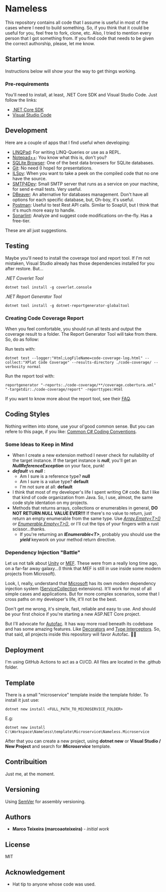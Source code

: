 # Nameless

This repository contains all code that I assume is useful in most of the cases
where I need to build something. So, if you think that it could be useful for
you, feel free to fork, clone, etc. Also, I tried to mention every person that
I got something from. If you find code that needs to be given the correct
authorship, please, let me know.

## Starting

Instructions below will show your the way to get things working.

### Pre-requirements

You'll need to install, at least, .NET Core SDK and Visual Studio Code.
Just follow the links:

- [.NET Core SDK](https://dotnet.microsoft.com/en-us/download/dotnet)
- [Visual Studio Code](https://code.visualstudio.com/download)

## Development

Here are a couple of apps that I find useful when developing:

- [LINQPad](https://www.linqpad.net/download.aspx): For writing LINQ-Queries or
use as a REPL.
- [Notepad++](https://notepad-plus-plus.org/downloads/): You know what this is,
don't you?
- [SQLite Browser](https://sqlitebrowser.org/dl/): One of the best data browsers
for SQLite databases.
- [Git](https://git-scm.com/downloads): No need (I hope) for presentations.
- [ILSpy](https://github.com/icsharpcode/ILSpy/releases): When you want to take
a peek on the compiled code that no one have the source.
- [SMTP4Dev](https://github.com/rnwood/smtp4dev/releases): Small SMTP server
that runs as a service on your machine, for send e-mail tests. Very useful.
- [DBeaver](https://dbeaver.io/download/): An alternative for databases
management. Don't have all options for each specific database, but, Oh-boy,
it's useful.
- [Postman](https://www.postman.com/downloads/): Useful to test Rest API calls.
Similar to SoapUI, but I think that it's much more easy to handle.
- [Sonarlint](https://www.sonarsource.com/products/sonarlint/): Analyze and 
suggest code modifications on-the-fly. Has a free-tier.

These are all just suggestions.


## Testing

Maybe you'll need to install the coverage tool and report tool. If I'm not
mistaken, Visual Studio already has those dependencies installed for you after
restore. But...

_.NET Coverlet Tool_

```
dotnet tool install -g coverlet.console
```

_.NET Report Generator Tool_

```
dotnet tool install -g dotnet-reportgenerator-globaltool
```

### Creating Code Coverage Report

When you feel comfortable, you should run all tests and output the coverage
result to a folder. The Report Generator Tool will take from there. So, do as
follow:

Run tests with:
```
dotnet test --logger:"Html;LogFileName=code-coverage-log.html" --collect:"XPlat Code Coverage" --results-directory ./code-coverage/ --verbosity normal
```

Run the report tool with:
```
reportgenerator "-reports:./code-coverage/**/coverage.cobertura.xml" "-targetdir:./code-coverage/report" -reporttypes:Html
```

If you want to know more about the report tool, see their [FAQ](https://reportgenerator.io/usage).

## Coding Styles

Nothing written into stone, use your ol'good common sense. But you can refere
to this page, if you like: [Common C# Coding Conventions](https://learn.microsoft.com/en-us/dotnet/csharp/fundamentals/coding-style/coding-conventions).

### Some Ideas to Keep in Mind

- When I create a new extension method I never check for nullability of the
  target instance. If the target instance is **_null_**, you'll get
  an **_NullReferenceException_** on your face, punk!
- **_default_** vs **_null_** :
  - Am I sure is a reference type? **null**
  - Am I sure is a value type? **default**
  - I'm not sure at all: **default**
- I think that most of my developer's life I spent writing C# code. But I like
  that kind of code organization from Java. So, I use, almost, the same code
  style identation on my projects.
- Methods that returns arrays, collections or enumerables in general,
  **DO NOT RETURN _NULL_ VALUE EVER!!!** If there's no value to return, just
  return an empty enumerable from the same type. Use [_Array.Empty\<T\>()_](https://learn.microsoft.com/en-us/dotnet/api/system.array.empty?view=net-7.0) or
  [_Enumerable.Empty\<T\>()_](https://learn.microsoft.com/en-us/dotnet/api/system.linq.enumerable.empty?view=net-7.0),
  or I'll cut the tips of your fingers with a rust scissor...thanks.
  - If you're returning an **_IEnumerable\<T\>_**, probably you should use the
  **_yield_** keywork on your method return directive.

### Dependency Injection "Battle"

Let us not talk about [Unity](https://learn.microsoft.com/en-us/previous-versions/msp-n-p/ff647202(v=pandp.10)?redirectedfrom=MSDN)
or [MEF](https://learn.microsoft.com/en-us/dotnet/framework/mef/). These were from
a really long time ago, on a far-far away galaxy...(I think that MEF is still in use
inside some modern projects from Microsoft).

Look, I, really, understand that [Microsoft](https://www.microsoft.com/pt-br/)
has its own modern dependency injection system ([ServiceCollection](https://learn.microsoft.com/en-us/dotnet/api/microsoft.extensions.dependencyinjection.servicecollection) extensions).
It'll work for most of all simple cases and applications. But for more complex
scenarios, some that I cross paths on my developer's life, it'll not be the best.

Don't get me wrong, it's simple, fast, reliable and easy to use. And should be
your first choice if you're starting a new ASP.NET Core project.

But I'll advocate for [Autofac](https://autofac.readthedocs.io/en/latest/index.html).
It has way more road beneath its codebase and has some amazing features. Like
[Decorators](https://autofac.readthedocs.io/en/latest/advanced/adapters-decorators.html) and
[Type Interceptors](https://autofac.readthedocs.io/en/latest/advanced/interceptors.html).
So, that said, all projects inside this repository will favor Autofac. 🤘😜

## Deployment

I'm using GitHub Actions to act as a CI/CD. All files are located in the
.github folder.

## Template

There is a small "microservice" template inside the template folder. To
install it just use:

```
dotnet new install <FULL_PATH_TO_MICROSERVICE_FOLDER>
```

E.g:

```
dotnet new install C:\Workspace\Nameless\template\Microservice\Nameless.Microservice
```

After that you can create a new project, using **dotnet new** or
**Visual Studio / New Project** and search for **_Microservice_** template.

## Contribuition

Just me, at the moment.

## Versioning

Using [SemVer](http://semver.org/) for assembly versioning.

## Authors

- **Marco Teixeira (marcoaoteixeira)** - _initial work_

## License

MIT

## Acknowledgement

- Hat tip to anyone whose code was used.